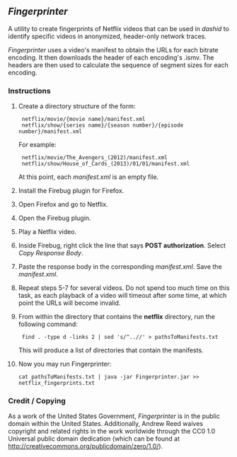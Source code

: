 ## _Fingerprinter_

A utility to create fingerprints of Netflix videos that can be  used in _dashid_ 
to identify specific videos in anonymized, header-only network traces.

_Fingerprinter_ uses a video's manifest to obtain the URLs for each bitrate encoding. It 
then downloads the header of each encoding's .ismv. The headers are then used to calculate 
the sequence of segment sizes for each encoding.

### Instructions

1. Create a directory structure of the form:

		netflix/movie/{movie name}/manifest.xml
		netflix/show/{series name}/{season number}/{episode number}/manifest.xml

	For example:

		netflix/movie/The_Avengers_(2012)/manifest.xml
		netflix/show/House_of_Cards_(2013)/01/01/manifest.xml

	At this point, each _manifest.xml_ is an empty file.
2. Install the Firebug plugin for Firefox.
3. Open Firefox and go to Netflix.
4. Open the Firebug plugin.
5. Play a Netflix video.
6. Inside Firebug, right click the line that says __POST authorization__. Select _Copy Response Body_.
7. Paste the response body in the corresponding _manifest.xml_. Save the _manifest.xml_.
8. Repeat steps 5-7 for several videos. Do not spend too much time on this task, 
as each playback of a video will timeout after some time, at which point the URLs will become invalid.
9. From within the directory that contains the __netflix__ directory, run the following command:

		find . -type d -links 2 | sed 's/^..//' > pathsToManifests.txt

	This will produce a list of directories that contain the manifests.
10. Now you may run Fingerprinter:

		cat pathsToManifests.txt | java -jar Fingerprinter.jar >> netflix_fingerprints.txt

### Credit / Copying

As a work of the United States Government, _Fingerprinter_ is 
in the public domain within the United States. Additionally, 
Andrew Reed waives copyright and related rights in the work 
worldwide through the CC0 1.0 Universal public domain dedication 
(which can be found at http://creativecommons.org/publicdomain/zero/1.0/).
